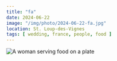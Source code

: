 ```yaml
---
title: "fa"
date: 2024-06-22
image: "/img/photo/2024-06-22-fa.jpg"
location: St. Loup-des-Vignes
tags: [ wedding, france, people, food ]
---
```


![A woman serving food on a plate](/img/photo/2024-06-22-fa.jpg)
